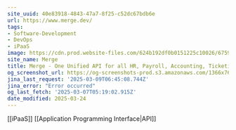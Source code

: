 ```yaml
---
site_uuid: 40e83918-4843-47a7-8f25-c52dc67bdb6e
url: https://www.merge.dev/
tags:
- Software-Development
- DevOps
- iPaaS
image: https://cdn.prod.website-files.com/624b192df0b0151225c10026/6759c3a56fe3f00504d7b0f3_merge%20meta_tiny.png
site_name: Merge
title: Merge - One Unified API for all HR, Payroll, Accounting, Ticketing, CRM, ATS, and File Storage Integrations.
og_screenshot_url: https://og-screenshots-prod.s3.amazonaws.com/1366x768/80/false/d45ca9e62539500329156739cb2f70f3ea55ac851e2a9b3a3b5d372e8e84b33d.jpeg
jina_last_request: '2025-03-09T06:45:08.744Z'
jina_error: "Error occurred"
og_last_fetch: '2025-03-07T05:19:02.915Z'
date_modified: 2025-03-24
---
```



[[iPaaS]] [[Application Programming Interface|API]]
